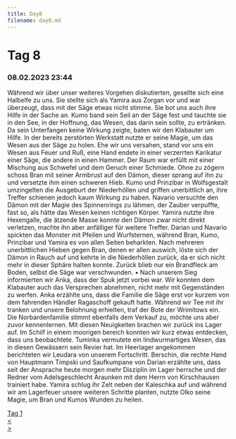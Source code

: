 ```yaml
---
title: Day8
filename: day8.md
--- 
```


# Tag 8
###  08.02.2023 23:44
Während wir über unser weiteres Vorgehen diskutierten, gesellte sich eine Halbelfe zu uns. Sie stellte sich als Yamira aus Zorgan vor und war überzeugt, dass mit der Säge etwas nicht stimme. Sie bot uns auch ihre Hilfe in der Sache an. Kumo band sein Seil an der Säge fest und tauchte sie in den See, in der Hoffnung, das Wesen, das darin sein sollte, zu ertränken. Da sein Unterfangen keine Wirkung zeigte, baten wir den Klabauter um Hilfe. In der bereits zerstörten Werkstatt nutzte er seine Magie, um das Wesen aus der Säge zu holen. Ehe wir uns versahen, stand vor uns ein Wesen aus Feuer und Ruß, eine Hand endete in einer verzerrten Karikatur einer Säge, die andere in einen Hammer. Der Raum war erfüllt mit einer Mischung aus Schwefel und dem Geruch einer Schmiede. Ohne zu zögern schoss Bran mit seiner Armbrust auf den Dämon, dieser sprang auf ihn zu und versetzte ihm einen schweren Hieb. Kumo und Prinzibar in Wolfsgestalt umzingelten die Ausgeburt der Niederhöllen und griffen unerbittlich an, ihre Treffer schienen jedoch kaum Wirkung zu haben. Navario versuchte den Dämon mit der Magie des Spinnenrings zu lähmen, der Zauber verpuffte, fast so, als hätte das Wesen keinen richtigen Körper. Yamira nutzte ihre Hexengalle, die ätzende Masse konnte den Dämon zwar nicht direkt verletzen, machte ihn aber anfälliger für weitere Treffer. Darian und Navario spickten das Monster mit Pfeilen und Wurfsternen, während Bran, Kumo, Prinzibar und Yamira es von allen Seiten beharkten. Nach mehreren unerbittlichen Hieben gegen Bran, denen er allen auswich, löste sich der Dämon in Rauch auf und kehrte in die Niederhöllen zurück, da er sich nicht mehr in dieser Sphäre halten konnte. Zurück blieb nur ein Brandfleck am Boden, selbst die Säge war verschwunden.
•  Nach unserem Sieg informierten wir Anka, dass der Spuk jetzt vorbei war. Wir konnten dem Klabauter auch das Versprechen abnehmen, nicht mehr mit Gegenständen zu werfen. Anka erzählte uns, dass die Familie die Säge erst vor kurzem von dem fahrenden Händler Ragaschoff gekauft hatte. Während wir Tee mit ihr tranken und unsere Belohnung erhielten, traf der Bote der Wrimitows ein. Die Norbardenfamilie stimmt ebenfalls dem Verkauf zu, möchte uns aber zuvor kennenlernen. Mit diesen Neuigkeiten brachen wir zurück ins Lager auf. Im Schilf in einem moorigen bereich konnten wir kurz etwas entdecken, dass uns beobachtete. Tuminka vermutete ein lindwurmartiges Wesen, das in diesen Gewässern sein Revier hat. Im Heerlager angekommen berichteten wir Leudara von unserem Fortschritt. Berschin, die rechte Hand von Hauptmann Timpski und Saufkumpane von Darian erzählte uns, dass seit der Ansprache heute morgen mehr Disziplin im Lager herrsche und der Redner vom Adelsgeschlecht Araunken mit dem Herrn von Kirschhausen trainiert habe. Yamira schlug ihr Zelt neben der Kaleschka auf und während wir am Lagerfeuer unsere weiteren Schritte planten, nutzte Olko seine Magie, um Bran und Kumos Wunden zu heilen.

[Tag 1](README.md)<br>
[<](day7.md)<br>
[>](day9.md)<br>